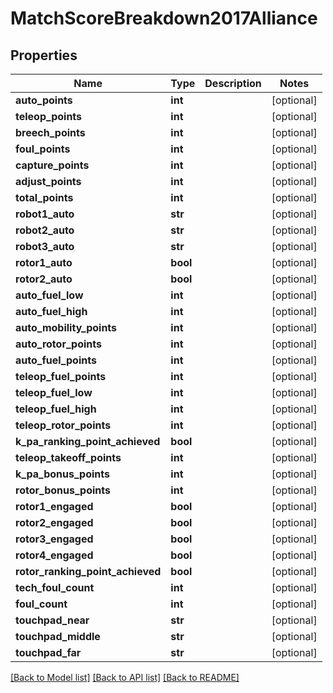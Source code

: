 # MatchScoreBreakdown2017Alliance

## Properties
Name | Type | Description | Notes
------------ | ------------- | ------------- | -------------
**auto_points** | **int** |  | [optional] 
**teleop_points** | **int** |  | [optional] 
**breech_points** | **int** |  | [optional] 
**foul_points** | **int** |  | [optional] 
**capture_points** | **int** |  | [optional] 
**adjust_points** | **int** |  | [optional] 
**total_points** | **int** |  | [optional] 
**robot1_auto** | **str** |  | [optional] 
**robot2_auto** | **str** |  | [optional] 
**robot3_auto** | **str** |  | [optional] 
**rotor1_auto** | **bool** |  | [optional] 
**rotor2_auto** | **bool** |  | [optional] 
**auto_fuel_low** | **int** |  | [optional] 
**auto_fuel_high** | **int** |  | [optional] 
**auto_mobility_points** | **int** |  | [optional] 
**auto_rotor_points** | **int** |  | [optional] 
**auto_fuel_points** | **int** |  | [optional] 
**teleop_fuel_points** | **int** |  | [optional] 
**teleop_fuel_low** | **int** |  | [optional] 
**teleop_fuel_high** | **int** |  | [optional] 
**teleop_rotor_points** | **int** |  | [optional] 
**k_pa_ranking_point_achieved** | **bool** |  | [optional] 
**teleop_takeoff_points** | **int** |  | [optional] 
**k_pa_bonus_points** | **int** |  | [optional] 
**rotor_bonus_points** | **int** |  | [optional] 
**rotor1_engaged** | **bool** |  | [optional] 
**rotor2_engaged** | **bool** |  | [optional] 
**rotor3_engaged** | **bool** |  | [optional] 
**rotor4_engaged** | **bool** |  | [optional] 
**rotor_ranking_point_achieved** | **bool** |  | [optional] 
**tech_foul_count** | **int** |  | [optional] 
**foul_count** | **int** |  | [optional] 
**touchpad_near** | **str** |  | [optional] 
**touchpad_middle** | **str** |  | [optional] 
**touchpad_far** | **str** |  | [optional] 

[[Back to Model list]](../README.md#documentation-for-models) [[Back to API list]](../README.md#documentation-for-api-endpoints) [[Back to README]](../README.md)


